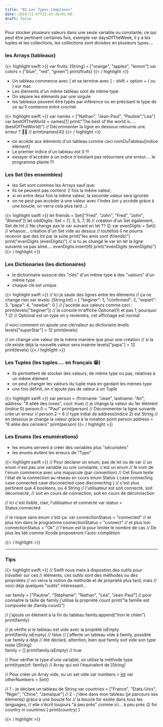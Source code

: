 ```yaml
---
title: "02 Les Types Complexes"
date: 2019-11-07T22:43:26+01:00
draft: false
---
```


Pour stocker plusieurs valeurs dans une seule variable ou constante, ce qui peut être pertinent certaines fois, exemple var daysOfTheWeek, il y a les tuples et les collections, les collections sont divisées en plusieurs types....

### les Arrays (tableaux)

{{< highlight swift >}}
var fruits: [String] = ["orange", "apples", "lemon"]
var colors = ["blue", "red", "green"]
print(fruits)
{{< / highlight >}}

- Un tableau commence avec [ et se termine avec ] - shift + option + ( ou ) sur mac
- Les éléments d'un même tableau sont de même type
- On sépare les éléments par une virgule
- les tableaux peuvent être typés par inférence ou en précisant le type de ce qu'il contienne entre crochet 

{{< highlight swift >}}
var names = ["Nathan", "Jean-Paul", "Pauline","Léa"]
var bestOfTheWorld = names[1]
print("The best of the world is..... \(bestOfTheWorld)")
// Décommenter la ligne en dessous retourne une erreur ? 🤥🤔
// print(names[4])
{{< / highlight >}}

- on accède aux éléments d'un tableau comme ceci nomDuTableau[indice élément]
- Le premier indice d'un tableau est 0 !!!
- essayer d'accéder à un indice n'existant pas retournera une erreur.... le programme plante !!!

### Les Set (les ensembles)

- les Set sont commes les Arrays sauf que:
- Ils ne peuvent pas contenir 2 fois la même valeur, 
- si on entre deux fois la même valeur, la seconde valeur sera ignorée
- on ne peut pas accèder à une valeur avec l'index (on y accède gràce à une boucle, on verra cela plus tard...)

{{< highlight swift >}}
let friends = Set(["Fred", "John", "Fred", "John", "Ahmed"])
let oddDigits: Set = [1, 3, 5, 7, 9] // création d'un Set également, Set de Int
// Ne change pas le var suivant en let ?? 😉
var evenDigits = Set<Int>() 
// whaooo... création d'un Set vide au dessus
// toutefois il ne pourra recevoir que des Int par la suite
print("les amis sont \(friends)")
print("evenDigits \(evenDigits)")
// si tu as changé le var en let la ligne suivante va pas aimé....
evenDigits.insert(6)
print("evenDigits \(evenDigits)")
{{< / highlight >}}

### Les Dictionaries (les dictionaires)

- le dictionnaire associe des "clés" d'un même type à des "valeurs" d'un même type
- chaque clé est unique

{{< highlight swift >}}
// Ici je saute des lignes entre les éléments 
// ça ne change rien 
var levels: [String:Int] = [
    "beginer": 1, 
    "confirmed": 2, 
    "expert": 3, 
    "papa": 4, 
    "newbie": 0
    ]
// j'accède aux valeurs comme ceci :
print(levels["beginer"])
// la console m'affiche Optional(1) et pas 1, pourquoi ? 😕
// Optional est un type on y reviendra, cet affichage est normal

// voici comment on ajoute une clé/valeur au dictionaire levels
levels["superStar"] = 12
print(levels)

// on change une valeur de la même manière que pour une création
// si la clé existe déjà la nouvelle valeur sera insérée
levels["papa"] = 12
print(levels)
{{< / highlight >}}

### Les Tuples  (les tuples.... en français 😁)

- Ils permettent de stocker des valeurs, de même type ou pas, relatives à un même élément
- on peut changer les valeurs du tuple mais en gardant les mêmes type
- une fois définit, on n'ajoute pas de valeur à un Tuple 

{{< highlight swift >}}
var person = (firstname: "Jean", lastname: "Air", address: "9 allée des roses", cool: true)
// je change la valeur du 1er élément (indice 0)
person.0 = "Paul"
print(person)
// Décommenter la ligne suivante crée un erreur 
// person.2 = 6 // type initial de address(indice 2) est String
// en dessous je change la valeur grâce à la notation point
person.address = "6 allée des cerisiers"
print(person)
{{< / highlight >}}

### Les Enums (les enumérations)

- les enums servent à créer des variables plus "sécurisées"
- les enums évitent les erreurs de "Typo"

{{< highlight swift >}}
// Pour déclarer un enum, pas de let ou de var
// un enum n'est pas une variable ou une constante, c'est un enum
// le nom de l'enum commence avec une majuscule (par convention)
// Cet Enum teste l'état de la connection au réseau en cours
enum Status {
    case connecting
    case connected
    case disconected
    case disconecting
}
// c'est plus pertinent que 4 booléens, ou 4 String
// l'utilisateur est soit connecté, soit déconnecté, 
// soit en cours de connection, soit en cours de déconnection

// Ici c'est lisible, clair, l'utilisateur et connecté 
var status = Status.connected

// le risque sans enum c'est ça:
var connectionStatus = "connected"
// et plus loin dans le programme
connectionStatus = "connect"
// et plus loin
connectionStatus = "Ok"
// l'enum est là pour limiter le nombre de cas 
// De plus les Ide comme Xcode proposeront l'auto-complétion


{{< / highlight >}}


*****************************

### Tips

{{< highlight swift >}}
// Swift nous mets à dispostion des outils pour travailler sur ces
// éléments, ces outils sont des méthodes ou des propriétés
// on verra la notion de méthode et de propriété plus tard, mais 
// voici déjà quelques "outils" intéressant...

var family = ["Pauline", "Stéphanie", "Nathan", "Léa", "Jean-Paul"]
// pour connaitre la taille de family j'utilise la propriété count
print("la famille est composée de \(family.count)")

// j'ajoute un élément à la fin du tableau
family.append("Iron le chien")
print(family)

// je vérifie si le tableau est vide avec la propiété isEmpty
print(family.isEmpty) // false
// j'affecte un tableau vide à family, possible car family a déjà
// été déclaré, attention, bien que family soit vide son type reste [String]  
family = []
print(family.isEmpty) // true

// Pour vérifier le type d'une variable, on utilise la méthode type
print(type(of: family)) // Array<String> qui est l'équivalent de [String]

// Pour créer un Array vide, ou un set vide
var numbers = [Int]()
var otherNumbers = Set<Int>()

// 1 - je déclare un tableau de String
var countries = ["France", "Etats-Unis", "Niger", "Chine", "Jamaique"]
// 2 - j'itère dans mon tableau (je parcours ses éléments) gràce à une boucle for
// la boucle for existe dans tous les languages, 
// elle s'écrit toujours "à peu près" comme ici... à peu près 😉 
for country in countries {
    print(country)
}

{{< / highlight >}}
